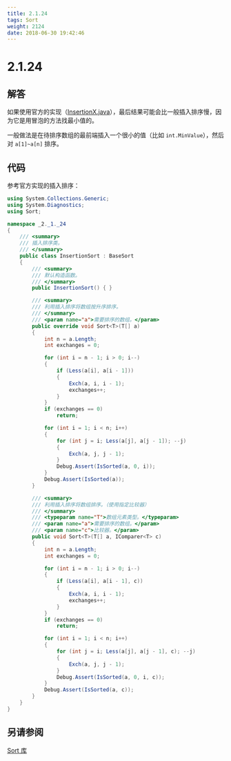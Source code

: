 ```yaml
---
title: 2.1.24
tags: Sort
weight: 2124
date: 2018-06-30 19:42:46
---
```


# 2.1.24


## 解答

如果使用官方的实现（[InsertionX.java](https://algs4.cs.princeton.edu/21elementary/InsertionX.java.html)），最后结果可能会比一般插入排序慢，因为它是用冒泡的方法找最小值的。 

一般做法是在待排序数组的最前端插入一个很小的值（比如 `int.MinValue`），然后对 `a[1]~a[n]` 排序。

## 代码

参考官方实现的插入排序：

```csharp
using System.Collections.Generic;
using System.Diagnostics;
using Sort;

namespace _2._1._24
{
    /// <summary>
    /// 插入排序类。
    /// </summary>
    public class InsertionSort : BaseSort
    {
        /// <summary>
        /// 默认构造函数。
        /// </summary>
        public InsertionSort() { }

        /// <summary>
        /// 利用插入排序将数组按升序排序。
        /// </summary>
        /// <param name="a">需要排序的数组。</param>
        public override void Sort<T>(T[] a)
        {
            int n = a.Length;
            int exchanges = 0;

            for (int i = n - 1; i > 0; i--)
            {
                if (Less(a[i], a[i - 1]))
                {
                    Exch(a, i, i - 1);
                    exchanges++;
                }
            }
            if (exchanges == 0)
                return;

            for (int i = 1; i < n; i++)
            {
                for (int j = i; Less(a[j], a[j - 1]); --j)
                {
                    Exch(a, j, j - 1);
                }
                Debug.Assert(IsSorted(a, 0, i));
            }
            Debug.Assert(IsSorted(a));
        }

        /// <summary>
        /// 利用插入排序将数组排序。（使用指定比较器）
        /// </summary>
        /// <typeparam name="T">数组元素类型。</typeparam>
        /// <param name="a">需要排序的数组。</param>
        /// <param name="c">比较器。</param>
        public void Sort<T>(T[] a, IComparer<T> c)
        {
            int n = a.Length;
            int exchanges = 0;

            for (int i = n - 1; i > 0; i--)
            {
                if (Less(a[i], a[i - 1], c))
                {
                    Exch(a, i, i - 1);
                    exchanges++;
                }
            }
            if (exchanges == 0)
                return;

            for (int i = 1; i < n; i++)
            {
                for (int j = i; Less(a[j], a[j - 1], c); --j)
                {
                    Exch(a, j, j - 1);
                }
                Debug.Assert(IsSorted(a, 0, i, c));
            }
            Debug.Assert(IsSorted(a, c));
        }
    }
}
```

## 另请参阅

[Sort 库](https://github.com/ikesnowy/Algorithms-4th-Edition-in-Csharp/tree/master/2%20Sorting/2.1/Sort)
